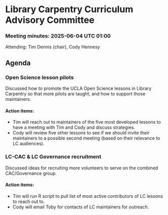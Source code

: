 # Library Carpentry Curriculum Advisory Committee 
### Meeting minutes: 2025-06-04 UTC 01:00

Attending: Tim Dennis (chair), Cody Hennesy
## Agenda

### Open Science lesson pilots
Discussed how to promote the UCLA Open Science lessons in Library Carpentry so that more pilots are taught, and how to support those maintainers. 

#### Action items: 
- Tim will reach out to maintainers of the five most developed lessons to have a meeting with Tim and Cody and discuss strategies.
- Cody will review five other lessons to see if we should invite their maintainers to a possible second meeting (based on their relevance to LC audiences).

### LC-CAC & LC Governance recruitment
Discussed ideas for recruiting more volunteers to serve on the combined CAC/Governance group.

#### Action items: 
- Tim will run R script to pull list of most active contributors of LC lessons to reach out to.
- Cody will email Toby for contacts of LC maintainers for outreach.

